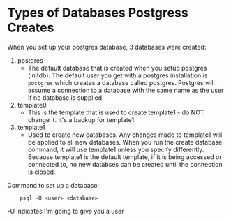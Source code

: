 # Types of Databases Postgress Creates

When you set up your postgres database, 3 databases were created:
1. postgres
   - The default database that is created when you setup postgres (initdb). The default user you get with a postgres installation is `postgres` which creates a database called postgres. Postgres will assume a connection to a database with the same name as the user if no database is supplied.
2. template0
   - This is the template that is used to create template1 - do NOT change it. It's a backup for template1.
3. template1
   - Used to create new databases. Any changes made to template1 will be applied to all new databases. When you run the create database command, it will use template1 unless you specify differently. Because template1 is the default template, if it is being accessed or connected to, no new databses can be created until the connection is closed.

Command to set up a database:
```node
    psql -U <user> <database>
```
-U indicates I'm going to give you a user
